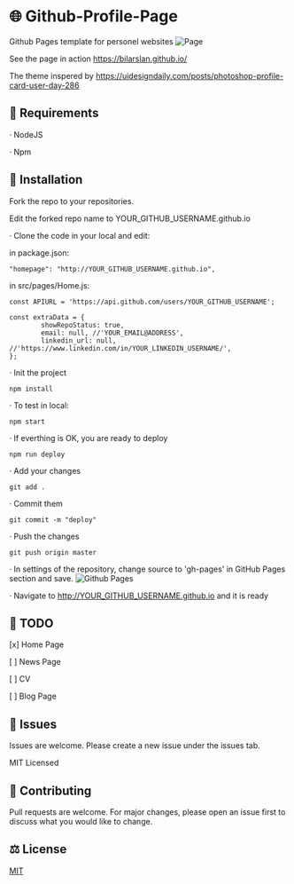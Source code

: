 # 🌐 Github-Profile-Page

Github Pages template for personel websites
![Page](./img/page.jpg)

See the page in action https://bilarslan.github.io/

The theme inspered by https://uidesigndaily.com/posts/photoshop-profile-card-user-day-286

## 🧪 Requirements
· NodeJS

· Npm

## 📘 Installation

Fork the repo to your repositories.

Edit the forked repo name to YOUR_GITHUB_USERNAME.github.io

· Clone the code in your local and edit:

in package.json:
```
"homepage": "http://YOUR_GITHUB_USERNAME.github.io",
```

in src/pages/Home.js:
```
const APIURL = 'https://api.github.com/users/YOUR_GITHUB_USERNAME';

const extraData = {
        showRepoStatus: true,
        email: null, //'YOUR_EMAIL@ADDRESS',
        linkedin_url: null, //'https://www.linkedin.com/in/YOUR_LINKEDIN_USERNAME/',
};
```
· Init the project
```
npm install
```

· To test in local:
```
npm start
```

· If everthing is OK, you are ready to deploy

```
npm run deploy
```

· Add your changes
```
git add .
```

· Commit them
```
git commit -m "deploy"
```

· Push the changes
```
git push origin master
```

· In settings of the repository, change source to 'gh-pages' in GitHub Pages section and save.
![Github Pages](./img/settings.jpg)

· Navigate to http://YOUR_GITHUB_USERNAME.github.io and it is ready

## 📑 TODO
[x] Home Page

[ ] News Page

[ ] CV

[ ] Blog Page

## 🔧 Issues
Issues are welcome. Please create a new issue under the issues tab.

MIT Licensed


## 🔨 Contributing

Pull requests are welcome. For major changes, please open an issue first to discuss what you would like to change.


## ⚖️ License

[MIT](https://choosealicense.com/licenses/mit/)